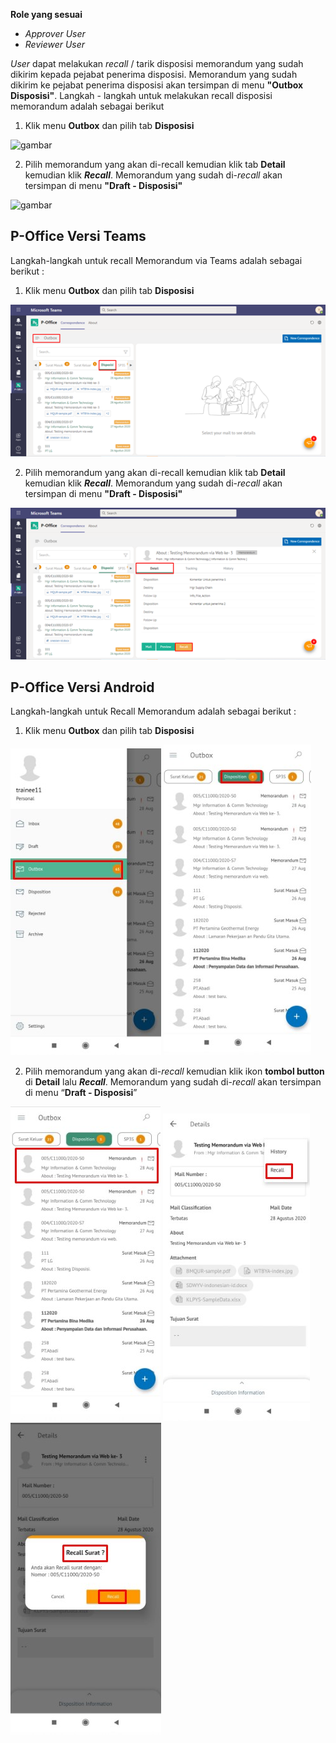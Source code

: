 **Role yang sesuai**

- *Approver User*
- *Reviewer User*

*User* dapat melakukan *recall* / tarik disposisi memorandum yang sudah dikirim kepada pejabat penerima disposisi. Memorandum yang sudah dikirim ke pejabat penerima disposisi akan tersimpan di menu **"Outbox Disposisi"**. Langkah - langkah untuk melakukan recall disposisi memorandum adalah sebagai berikut

1. Klik menu **Outbox** dan pilih tab **Disposisi**

![gambar](SC_Memorandum/MM79.png)

2. Pilih memorandum yang akan di-recall kemudian klik tab **Detail** kemudian klik ***Recall***. Memorandum yang sudah di-*recall* akan tersimpan di menu **"Draft - Disposisi"**

![gambar](SC_Memorandum/MM80.png)

## **P-Office Versi Teams**

Langkah-langkah untuk recall Memorandum via Teams adalah sebagai berikut :

1. Klik menu **Outbox** dan pilih tab **Disposisi**

![gambar](Memorandum/MM_Teams/MM80.png)

2. Pilih memorandum yang akan di-recall kemudian klik tab **Detail** kemudian klik ***Recall***. Memorandum yang sudah di-*recall* akan tersimpan di menu **"Draft - Disposisi"**

![gambar](Memorandum/MM_Teams/MM81.png)

## **P-Office Versi Android**

Langkah-langkah untuk Recall Memorandum adalah sebagai berikut :

1. Klik menu **Outbox** dan pilih tab **Disposisi**

![gambar](Memorandum/MM_Android/Recallmemo/A01.jpg) ![gambar](Memorandum/MM_Android/Recallmemo/A02.jpg)


2. Pilih memorandum yang akan di-_recall_ kemudian klik ikon **tombol button** di **Detail** lalu **_Recall_**. Memorandum yang sudah di-_recall_ akan tersimpan di menu “**Draft - Disposisi**”

![gambar](Memorandum/MM_Android/Recallmemo/A03.jpg) ![gambar](Memorandum/MM_Android/Recallmemo/A04.jpg) ![gambar](Memorandum/MM_Android/Recallmemo/A05.jpg)